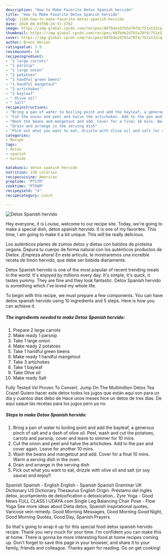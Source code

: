 ```yaml
---
description: "How to Make Favorite Detox Spanish hervido"
title: "How to Make Favorite Detox Spanish hervido"
slug: 1168-how-to-make-favorite-detox-spanish-hervido
date: 2020-08-03T08:24:57.376Z
image: https://img-global.cpcdn.com/recipes/607bde2d7b5a70fd/751x532cq70/detox-spanish-hervido-recipe-main-photo.jpg
thumbnail: https://img-global.cpcdn.com/recipes/607bde2d7b5a70fd/751x532cq70/detox-spanish-hervido-recipe-main-photo.jpg
cover: https://img-global.cpcdn.com/recipes/607bde2d7b5a70fd/751x532cq70/detox-spanish-hervido-recipe-main-photo.jpg
author: Brent Obrien
ratingvalue: 3.9
reviewcount: 10
recipeingredient:
- "2 large carrots"
- "1 parsnip"
- "1 large onion"
- "2 potatoes"
- "1 handful green beens"
- "1 handful mangetout"
- "3 artichokes"
- "1 bayleaf"
- " Olive oil"
- " Salt"
recipeinstructions:
- "Bring a pan of water to boiling point and add the bayleaf, a generous pinch of salt and a dash of olive oil. Peel, wash and cut the potatoes, carrots and parsnip, cover and leave to simmer for 10 mins"
- "Cut the onion and peel and halve the artichokes. Add to the pan and cover again. Leave for another 10 mins."
- "Wash the beans and mangetout and add. Cover for a final 10 mins. Warm a serving dish in the oven."
- "Drain and arrange in the serving dish"
- "Pick out what you want to eat, drizzle with olive oil and salt (or soy sauce) and enjoy!!"
categories:
- Recipe
tags:
- detox
- spanish
- hervido

katakunci: detox spanish hervido 
nutrition: 238 calories
recipecuisine: American
preptime: "PT17M"
cooktime: "PT56M"
recipeyield: "4"
recipecategory: Lunch

---
```



![Detox Spanish hervido](https://img-global.cpcdn.com/recipes/607bde2d7b5a70fd/751x532cq70/detox-spanish-hervido-recipe-main-photo.jpg)

Hey everyone, it is Louise, welcome to our recipe site. Today, we're going to make a special dish, detox spanish hervido. It is one of my favorites. This time, I am going to make it a bit unique. This will be really delicious.

Los auténticos planes de zumos detox y dietas con batidos de proteína vegana. Depura tu cuerpo de forma natural con los auténticos productos de Dietox. ¡Empieza ahora! En este artículo, le mostraremos una increíble receta de limón hervido, que debe ser bebida diariamente.

Detox Spanish hervido is one of the most popular of recent trending meals in the world. It's enjoyed by millions every day. It's simple, it's quick, it tastes yummy. They are fine and they look fantastic. Detox Spanish hervido is something which I've loved my whole life.


To begin with this recipe, we must prepare a few components. You can have detox spanish hervido using 10 ingredients and 5 steps. Here is how you can achieve it.

<!--inarticleads1-->

##### The ingredients needed to make Detox Spanish hervido:

1. Prepare 2 large carrots
1. Make ready 1 parsnip
1. Take 1 large onion
1. Make ready 2 potatoes
1. Take 1 handful green beens
1. Make ready 1 handful mangetout
1. Take 3 artichokes
1. Take 1 bayleaf
1. Take  Olive oil
1. Make ready  Salt


Fully Tested Vsl Proven To Convert. Jump On The Multimillion Detox Tea Craze! Quiero hacer este detox todos los jugos que están aquí son para un día y cuantos días debo de Hace unos meses hice un detox de tres dias. De aquí saqué las recetas para los jugos pero ya no. 

<!--inarticleads2-->

##### Steps to make Detox Spanish hervido:

1. Bring a pan of water to boiling point and add the bayleaf, a generous pinch of salt and a dash of olive oil. Peel, wash and cut the potatoes, carrots and parsnip, cover and leave to simmer for 10 mins
1. Cut the onion and peel and halve the artichokes. Add to the pan and cover again. Leave for another 10 mins.
1. Wash the beans and mangetout and add. Cover for a final 10 mins. Warm a serving dish in the oven.
1. Drain and arrange in the serving dish
1. Pick out what you want to eat, drizzle with olive oil and salt (or soy sauce) and enjoy!!


Spanish Spanish - English English - Spanish Spanish Grammar UK Dictionary US Dictionary Thesaurus English Origin. Préstamo del inglés detox, acortamiento de detoxification o detoxication.. Zyre Yoga - Good News FULL CLASS I UDAYA.com Single Leg Balancing Chair Pose - Flow Yoga See more ideas about Dieta detox, Spanish inspirational quotes, Varicose vein remedy. Good Morning Messages, Good Morning Good Night, Good Morning Quotes, Good Day, Spanish Prayers. 

So that's going to wrap it up for this special food detox spanish hervido recipe. Thank you very much for your time. I'm confident you can make this at home. There is gonna be more interesting food at home recipes coming up. Don't forget to save this page in your browser, and share it to your family, friends and colleague. Thanks again for reading. Go on get cooking!
